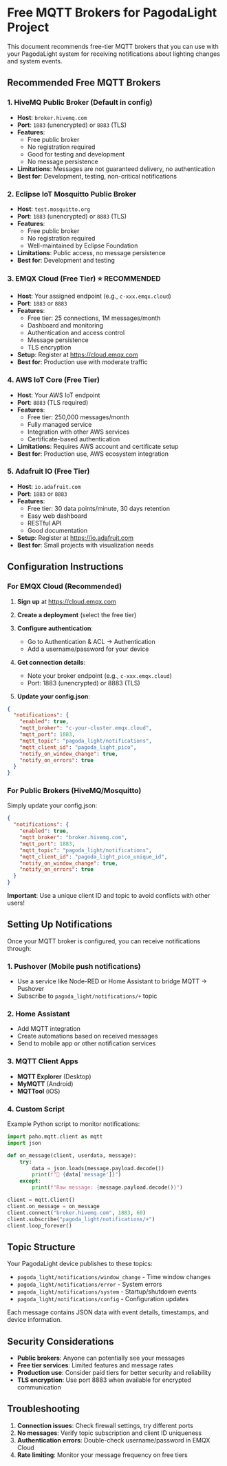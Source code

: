 # Free MQTT Brokers for PagodaLight Project

This document recommends free-tier MQTT brokers that you can use with your PagodaLight system for receiving notifications about lighting changes and system events.

## Recommended Free MQTT Brokers

### 1. **HiveMQ Public Broker** (Default in config)
- **Host**: `broker.hivemq.com`
- **Port**: `1883` (unencrypted) or `8883` (TLS)
- **Features**: 
  - Free public broker
  - No registration required
  - Good for testing and development
  - No message persistence
- **Limitations**: Messages are not guaranteed delivery, no authentication
- **Best for**: Development, testing, non-critical notifications

### 2. **Eclipse IoT Mosquitto Public Broker**
- **Host**: `test.mosquitto.org`
- **Port**: `1883` (unencrypted) or `8883` (TLS)
- **Features**:
  - Free public broker
  - No registration required
  - Well-maintained by Eclipse Foundation
- **Limitations**: Public access, no message persistence
- **Best for**: Development and testing

### 3. **EMQX Cloud (Free Tier)** ⭐ RECOMMENDED
- **Host**: Your assigned endpoint (e.g., `c-xxx.emqx.cloud`)
- **Port**: `1883` or `8883`
- **Features**:
  - Free tier: 25 connections, 1M messages/month
  - Dashboard and monitoring
  - Authentication and access control
  - Message persistence
  - TLS encryption
- **Setup**: Register at https://cloud.emqx.com
- **Best for**: Production use with moderate traffic

### 4. **AWS IoT Core (Free Tier)**
- **Host**: Your AWS IoT endpoint
- **Port**: `8883` (TLS required)
- **Features**:
  - Free tier: 250,000 messages/month
  - Fully managed service
  - Integration with other AWS services
  - Certificate-based authentication
- **Limitations**: Requires AWS account and certificate setup
- **Best for**: Production use, AWS ecosystem integration

### 5. **Adafruit IO (Free Tier)**
- **Host**: `io.adafruit.com`
- **Port**: `1883` or `8883`
- **Features**:
  - Free tier: 30 data points/minute, 30 days retention
  - Easy web dashboard
  - RESTful API
  - Good documentation
- **Setup**: Register at https://io.adafruit.com
- **Best for**: Small projects with visualization needs

## Configuration Instructions

### For EMQX Cloud (Recommended)

1. **Sign up** at https://cloud.emqx.com
2. **Create a deployment** (select the free tier)
3. **Configure authentication**:
   - Go to Authentication & ACL → Authentication
   - Add a username/password for your device
4. **Get connection details**:
   - Note your broker endpoint (e.g., `c-xxx.emqx.cloud`)
   - Port: 1883 (unencrypted) or 8883 (TLS)

5. **Update your config.json**:
```json
{
  "notifications": {
    "enabled": true,
    "mqtt_broker": "c-your-cluster.emqx.cloud",
    "mqtt_port": 1883,
    "mqtt_topic": "pagoda_light/notifications",
    "mqtt_client_id": "pagoda_light_pico",
    "notify_on_window_change": true,
    "notify_on_errors": true
  }
}
```

### For Public Brokers (HiveMQ/Mosquitto)

Simply update your config.json:
```json
{
  "notifications": {
    "enabled": true,
    "mqtt_broker": "broker.hivemq.com",
    "mqtt_port": 1883,
    "mqtt_topic": "pagoda_light/notifications",
    "mqtt_client_id": "pagoda_light_pico_unique_id",
    "notify_on_window_change": true,
    "notify_on_errors": true
  }
}
```

**Important**: Use a unique client ID and topic to avoid conflicts with other users!

## Setting Up Notifications

Once your MQTT broker is configured, you can receive notifications through:

### 1. **Pushover** (Mobile push notifications)
- Use a service like Node-RED or Home Assistant to bridge MQTT → Pushover
- Subscribe to `pagoda_light/notifications/+` topic

### 2. **Home Assistant**
- Add MQTT integration
- Create automations based on received messages
- Send to mobile app or other notification services

### 3. **MQTT Client Apps**
- **MQTT Explorer** (Desktop)
- **MyMQTT** (Android)
- **MQTTool** (iOS)

### 4. **Custom Script**
Example Python script to monitor notifications:
```python
import paho.mqtt.client as mqtt
import json

def on_message(client, userdata, message):
    try:
        data = json.loads(message.payload.decode())
        print(f"📱 {data['message']}")
    except:
        print(f"Raw message: {message.payload.decode()}")

client = mqtt.Client()
client.on_message = on_message
client.connect("broker.hivemq.com", 1883, 60)
client.subscribe("pagoda_light/notifications/+")
client.loop_forever()
```

## Topic Structure

Your PagodaLight device publishes to these topics:

- `pagoda_light/notifications/window_change` - Time window changes
- `pagoda_light/notifications/error` - System errors
- `pagoda_light/notifications/system` - Startup/shutdown events
- `pagoda_light/notifications/config` - Configuration updates

Each message contains JSON data with event details, timestamps, and device information.

## Security Considerations

- **Public brokers**: Anyone can potentially see your messages
- **Free tier services**: Limited features and message rates
- **Production use**: Consider paid tiers for better security and reliability
- **TLS encryption**: Use port 8883 when available for encrypted communication

## Troubleshooting

1. **Connection issues**: Check firewall settings, try different ports
2. **No messages**: Verify topic subscription and client ID uniqueness
3. **Authentication errors**: Double-check username/password in EMQX Cloud
4. **Rate limiting**: Monitor your message frequency on free tiers
